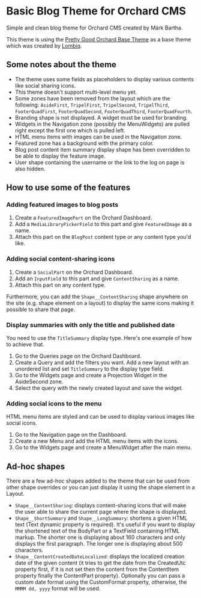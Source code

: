 # Basic Blog Theme for Orchard CMS

Simple and clean blog theme for Orchard CMS created by Márk Bartha. 

This theme is using the [Pretty Good Orchard Base Theme](https://github.com/Lombiq/Pretty-Good-Bootstrap-Base-Theme) as a base theme which was created by [Lombiq](https://lombiq.com).

## Some notes about the theme

* The theme uses some fields as placeholders to display various contents like social sharing icons.
* This theme doesn't support multi-level menu yet.
* Some zones have been removed from the layout which are the following: `AsideFirst`, `TripelFirst`, `TripelSecond`, `TripelThird`, `FooterQuadFirst`, `FooterQuadSecond`, `FooterQuadThird`, `FooterQuadFourth`.
* Branding shape is not displayed. A widget must be used for branding.
* Widgets in the Navigation zone (possibly the MenuWidgets) are pulled right except the first one which is pulled left.
* HTML menu items with images can be used in the Navigation zone.
* Featured zone has a background with the primary color.
* Blog post content item summary display shape has been overridden to be able to display the feature image.
* User shape containing the username or the link to the log on page is also hidden.

## How to use some of the features

### Adding featured images to blog posts

1. Create a `FeaturedImagePart` on the Orchard Dashboard.
2. Add a `MediaLibraryPickerField` to this part and give `FeaturedImage` as a name.
3. Attach this part on the `BlogPost` content type or any content type you'd like.

### Adding social content-sharing icons

1. Create a `SocialPart` on the Orchard Dashboard.
2. Add an `InputField` to this part and give `ContentSharing` as a name.
3. Attach this part on any content type.

Furthermore, you can add the `Shape__ContentSharing` shape anywhere on the site (e.g. shape element on a layout) to display the same icons making it possible to share that page.

### Display summaries with only the title and published date

You need to use the `TitleSummary` display type. Here's one example of how to achieve that.

1. Go to the Queries page on the Orchard Dashboard.
2. Create a Query and add the filters you want. Add a new layout with an unordered list and set `TitleSummary` to the display type field.
3. Go to the Widgets page and create a Projection Widget in the AsideSecond zone.
4. Select the query with the newly created layout and save the widget.

### Adding social icons to the menu

HTML menu items are styled and can be used to display various images like social icons. 

1. Go to the Navigation page on the Dashboard.
2. Create a new Menu and add the HTML menu items with the icons.
3. Go to the Widgets page and create a MenuWidget after the main menu.

## Ad-hoc shapes

There are a few ad-hoc shapes added to the theme that can be used from other shape overrides or you can just display it using the shape element in a Layout.

* `Shape__ContentSharing`: displays content-sharing icons that will make the user able to share the current page where the shape is displayed.
* `Shape__ShortSummary` and `Shape__LongSummary`: shortens a given HTML text (Text dynamic property is required). It's useful if you want to display the shortened text of the BodyPart or a TextField containing HTML markup. The shorter one is displaying about 160 characters and only displays the first paragraph. The longer one is displaying about 500 characters.
* `Shape__ContentCreatedDateLocalized`: displays the localized creation date of the given content (it tries to get the date from the CreatedUtc property first, if it is not set then the content from the ContentItem property finally the ContentPart property). Optionally you can pass a custom date format using the CustomFormat property, otherwise, the `MMMM dd, yyyy` format will be used.